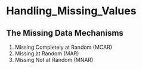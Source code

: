 # Handling_Missing_Values
## The Missing Data Mechanisms
1. Missing Completely at Random (MCAR)
2. Missing at Random (MAR)
3. Missing Not at Random (MNAR)
